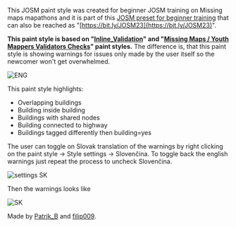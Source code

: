 This JOSM paint style was created for beginner JOSM training on Missing maps mapathons and it is part of this [JOSM preset for beginner training](https://drive.google.com/drive/folders/1fG1qrFkMbpK-SyBo_iTy9lGt4mtZMqUA?usp=share_link) that can also be reached as "[https://bit.ly/JOSM23](https://bit.ly/JOSM23)".

**This paint style is based on "[Inline_Validation](https://github.com/osmlab/appledata)" and "[Missing Maps / Youth Mappers Validators Checks](https://github.com/MissingMaps/josm_styles)" paint styles.** The difference is, that this paint style is showing warnings for issues only made by the user itself so the newcomer won't get overwhelmed. 

![ENG](https://github.com/Patrik-Br/MapathonPaintStyle/assets/83399473/98c021bd-3880-4ec0-9c1f-ab54b684cacf)

This paint style highlights: 
- Overlapping buildings
- Building inside building
- Buildings with shared nodes
- Building connected to highway
- Buildings tagged differently then building=yes

The user can toggle on Slovak translation of the warnings by right clicking on the paint style -> Style settings -> Slovenčina. To toggle back the english warnings just repeat the process to uncheck Slovenčina. 


![settings SK](https://github.com/Patrik-Br/MapathonPaintStyle/assets/83399473/ab00606f-a948-4699-823e-ffcab208605f)

Then the warnings looks like

![SK](https://github.com/Patrik-Br/MapathonPaintStyle/assets/83399473/c9387c12-31b4-4b6e-90e6-e3f61dcf3aae)

Made by [Patrik_B](https://www.openstreetmap.org/user/Patrik_B) and [filip009](https://www.openstreetmap.org/user/Filip009).
